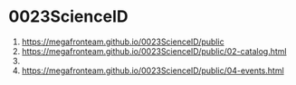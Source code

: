 # 0023ScienceID
 
1. <https://megafronteam.github.io/0023ScienceID/public>
2. <https://megafronteam.github.io/0023ScienceID/public/02-catalog.html>
3. 
4. <https://megafronteam.github.io/0023ScienceID/public/04-events.html>